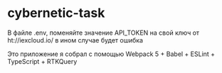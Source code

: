 # cybernetic-task

В файле .env, поменяйте значение API_TOKEN на свой ключ от ht://iexcloud.io/
в ином случае будет ошибка

Это приложение я собрал с помощью Webpack 5 + Babel + ESLint + TypeScript + RTKQuery
